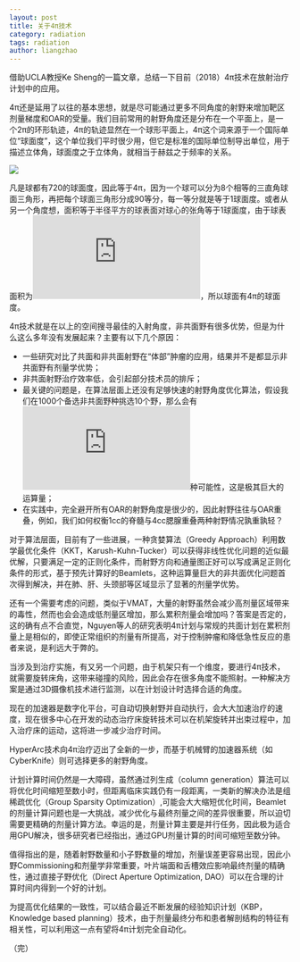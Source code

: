 ```yaml
---
layout: post
title: 关于4π技术
category: radiation
tags: radiation
author: liangzhao
---
```

借助UCLA教授Ke Sheng的一篇文章，总结一下目前（2018）4π技术在放射治疗计划中的应用。

4π还是延用了以往的基本思想，就是尽可能通过更多不同角度的射野来增加靶区剂量梯度和OAR的受量。我们目前常用的射野角度还是分布在一个平面上，是一个2π的环形轨迹，4π的轨迹显然在一个球形平面上，4π这个词来源于一个国际单位“球面度”，这个单位我们平时很少用，但它是标准的国际单位制导出单位，用于描述立体角，球面度之于立体角，就相当于赫兹之于频率的关系。

<span class="imgcenter">![][3]</span>


凡是球都有720的球面度，因此等于4π，因为一个球可以分为8个相等的三直角球面三角形，再把每个球面三角形分成90等分，每一等分就是等于1球面度。或者从另一个角度想，面积等于半径平方的球表面对球心的张角等于1球面度，由于球表面积为![e1][1]，所以球面有4π的球面度。

4π技术就是在以上的空间搜寻最佳的入射角度，非共面野有很多优势，但是为什么这么多年没有发展起来？主要有以下几个原因：

- 一些研究对比了共面和非共面射野在“体部”肿瘤的应用，结果并不是都显示非共面野有剂量学优势；
- 非共面射野治疗效率低，会引起部分技术员的排斥；
- 最关键的问题是，在算法层面上还没有足够快速的射野角度优化算法，假设我们在1000个备选非共面野种挑选10个野，那么会有![2][2]种可能性，这是极其巨大的运算量；
- 在实践中，完全避开所有OAR的射野角度是很少的，因此射野往往与OAR重叠，例如，我们如何权衡1cc的脊髓与4cc腮腺重叠两种射野情况孰重孰轻？

对于算法层面，目前有了一些进展，一种贪婪算法（Greedy Approach）利用数学最优化条件（KKT，Karush-Kuhn-Tucker）可以获得非线性优化问题的近似最优解，只要满足一定的正则化条件，而射野方向和通量图正好可以写成满足正则化条件的形式，基于预先计算好的Beamlets，这种运算量巨大的非共面优化问题首次得到解决，并在肺、肝、头颈部等区域显示了显著的剂量学优势。

还有一个需要考虑的问题，类似于VMAT，大量的射野虽然会减少高剂量区域带来的毒性，然而也会会造成低剂量区增加，那么累积剂量会增加吗？答案是否定的，这的确有点不合直觉，Nguyen等人的研究表明4π计划与常规的共面计划在累积剂量上是相似的，即使正常组织的剂量有所提高，对于控制肿瘤和降低急性反应的患者来说，是利远大于弊的。

当涉及到治疗实施，有又另一个问题，由于机架只有一个维度，要进行4π技术，就需要旋转床角，这带来碰撞的风险，因此会存在很多角度不能照射。一种解决方案是通过3D摄像机技术进行监测，以在计划设计时选择合适的角度。

现在的加速器是数字化平台，可自动切换射野并自动执行，会大大加速治疗的速度，现在很多中心在开发的动态治疗床旋转技术可以在机架旋转并出束过程中，加入治疗床的运动，这将进一步减少治疗时间。

HyperArc技术向4π治疗迈出了全新的一步，而基于机械臂的加速器系统（如CyberKnife）则可选择更多的射野角度。

计划计算时间仍然是一大障碍，虽然通过列生成（column generation）算法可以将优化时间缩短至数小时，但距离临床实践仍有一段距离，一类新的解决办法是组稀疏优化（Group Sparsity Optimization）,可能会大大缩短优化时间，Beamlet的剂量计算问题也是一大挑战，减少优化与最终剂量之间的差异很重要，所以迫切需要更精确的剂量计算方法。幸运的是，剂量计算主要是并行任务，因此极为适合用GPU解决，很多研究者已经指出，通过GPU剂量计算的时间可缩短至数分钟。

值得指出的是，随着射野数量和小子野数量的增加，剂量误差更容易出现，因此小野Commissioning和剂量学非常重要，叶片端面和舌槽效应影响最终剂量的精确性，通过直接子野优化（Direct Aperture Optimization, DAO）可以在合理的计算时间内得到一个好的计划。

为提高优化结果的一致性，可以结合最近不断发展的经验知识计划（KBP， Knowledge based planning）技术，由于剂量最终分布和患者解剖结构的特征有相关性，可以利用这一点有望将4π计划完全自动化。

（完）

[1]: http://latex.codecogs.com/gif.latex?4%5Cpi%20r%5E2
[2]: http://latex.codecogs.com/gif.latex?6.23%5Ctimes%2010%5E%7B26%7D
[3]: http://pska78ykk.bkt.clouddn.com/sphere.png?imageMogr2/auto-orient/thumbnail/200x200/blur/1x0/quality/75|watermark/2/text/bGlhbmd6aGFvLm9yZw==/font/YXJpYWw=/fontsize/260/fill/IzU3NEU0RQ==/dissolve/100/gravity/SouthEast/dx/10/dy/10|imageslim

